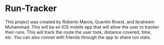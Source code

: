 # Run-Tracker
This project was created by Roberto Manra, Quentin Rivest, and Ibraheem Muhammad. This will be an IOS mobile app that will allow the user to tracker their runs. This will track the route the user took, distance covered, time, etc. You can also connet with friends through the app to share run stats. 
